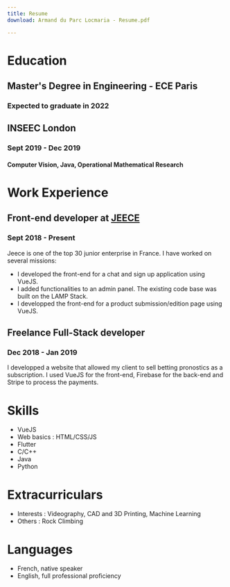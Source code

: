 ```yaml
---
title: Resume
download: Armand du Parc Locmaria - Resume.pdf

---
```

# Education

## Master's Degree in Engineering - ECE Paris

### Expected to graduate in 2022

## INSEEC London

### Sept 2019 - Dec 2019

#### Computer Vision, Java, Operational Mathematical Research

# Work Experience

## Front-end developer at [JEECE](https://www.google.com)
### Sept 2018 - Present

Jeece is one of the top 30 junior enterprise in France. I have worked on several missions:

* I developed the front-end for a chat and sign up application using VueJS.
* I added functionalities to an admin panel. The existing code base was built on the LAMP Stack.
* I developped the front-end for a product submission/edition page using VueJS.

## Freelance Full-Stack developer
### Dec 2018 - Jan 2019
I developped a website that allowed my client to sell betting pronostics as a subscription. I used VueJS for the front-end, Firebase for the back-end and Stripe to process the payments.

# Skills

* VueJS
* Web basics :  HTML/CSS/JS
* Flutter
* C/C++
* Java
* Python

# Extracurriculars

* Interests : Videography, CAD and 3D Printing, Machine Learning
* Others : Rock Climbing

# Languages

* French, native speaker
* English, full professional proficiency